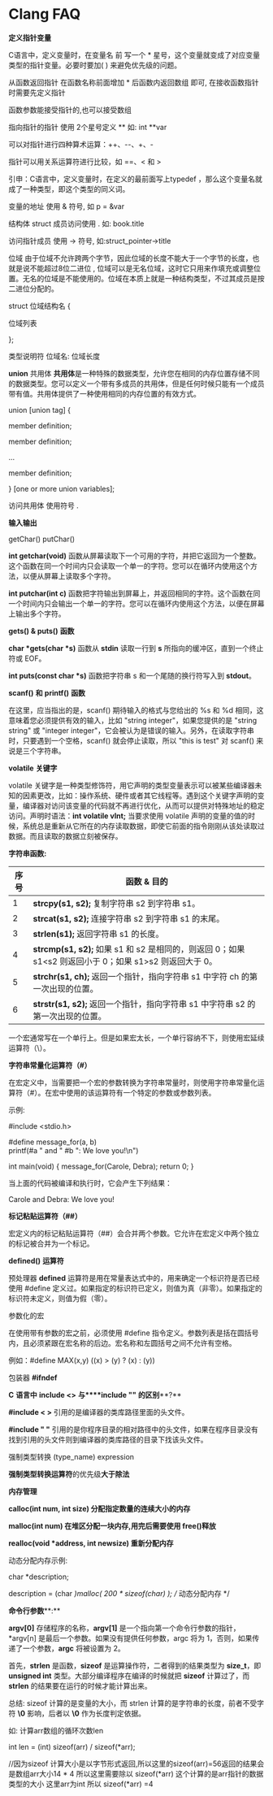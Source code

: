 # Clang FAQ



**定义指针变量**

 

C语言中，定义变量时，在变量名 前 写一个 * 星号，这个变量就变成了对应变量类型的指针变量。必要时要加( ) 来避免优先级的问题。

 

从函数返回指针 在函数名称前面增加 * 后函数内返回数组 即可, 在接收函数指针时需要先定义指针

 

函数参数能接受指针的,也可以接受数组

 

指向指针的指针 使用 2个星号定义 ** 如: int **var

 

可以对指针进行四种算术运算：++、--、+、-

指针可以用关系运算符进行比较，如 ==、< 和 >



 

引申：C语言中，定义变量时，在定义的最前面写上typedef ，那么这个变量名就成了一种类型，即这个类型的同义词。

 

变量的地址 使用 & 符号,  如 p = &var

 

结构体 struct 成员访问使用 .  如: book.title 

 

访问指针成员 使用  -> 符号,  如:struct_pointer->title

 

 

位域 由于位域不允许跨两个字节，因此位域的长度不能大于一个字节的长度，也就是说不能超过8位二进位 , 位域可以是无名位域，这时它只用来作填充或调整位置。无名的位域是不能使用的。位域在本质上就是一种结构类型，不过其成员是按二进位分配的。

struct 位域结构名 
 {

位域列表

};

类型说明符 位域名: 位域长度 

 

**union** 共用体 **共用体**是一种特殊的数据类型，允许您在相同的内存位置存储不同的数据类型。您可以定义一个带有多成员的共用体，但是任何时候只能有一个成员带有值。共用体提供了一种使用相同的内存位置的有效方式。

union [union tag] { 

   member definition; 

   member definition; 

   ... 

   member definition;

 } [one or more union variables];

 

访问共用体 使用符号 . 



**输入输出**

getChar()  putChar()

**int getchar(void)** 函数从屏幕读取下一个可用的字符，并把它返回为一个整数。这个函数在同一个时间内只会读取一个单一的字符。您可以在循环内使用这个方法，以便从屏幕上读取多个字符。

**int putchar(int c)** 函数把字符输出到屏幕上，并返回相同的字符。这个函数在同一个时间内只会输出一个单一的字符。您可以在循环内使用这个方法，以便在屏幕上输出多个字符。

 

**gets() & puts()** **函数**

**char \*gets(char \*s)** 函数从 **stdin** 读取一行到 **s** 所指向的缓冲区，直到一个终止符或 EOF。

**int puts(const char \*s)** 函数把字符串 s 和一个尾随的换行符写入到 **stdout**。

 

 

**scanf()** **和** **printf()** **函数**

在这里，应当指出的是，scanf() 期待输入的格式与您给出的 %s 和 %d 相同，这意味着您必须提供有效的输入，比如 "string integer"，如果您提供的是 "string string" 或 "integer integer"，它会被认为是错误的输入。另外，在读取字符串时，只要遇到一个空格，scanf() 就会停止读取，所以 "this is test" 对 scanf() 来说是三个字符串。

 

 

**volatile** **关键字**

volatile 关键字是一种类型修饰符，用它声明的类型变量表示可以被某些编译器未知的因素更改，比如：操作系统、硬件或者其它线程等。遇到这个关键字声明的变量，编译器对访问该变量的代码就不再进行优化，从而可以提供对特殊地址的稳定访问。声明时语法：**int volatile vInt;** 当要求使用 volatile 声明的变量的值的时候，系统总是重新从它所在的内存读取数据，即使它前面的指令刚刚从该处读取过数据。而且读取的数据立刻被保存。

 

 

**字符串函数:**  

| **序号** | **函数** **&** **目的**                                      |
| -------- | ------------------------------------------------------------ |
| 1        | **strcpy(s1, s2);**  复制字符串 s2 到字符串  s1。            |
| 2        | **strcat(s1, s2);**  连接字符串 s2 到字符串  s1 的末尾。     |
| 3        | **strlen(s1);**  返回字符串 s1 的长度。                      |
| 4        | **strcmp(s1, s2);**  如果 s1 和  s2 是相同的，则返回 0；如果 s1<s2 则返回小于 0；如果  s1>s2 则返回大于 0。 |
| 5        | **strchr(s1, ch);**  返回一个指针，指向字符串 s1 中字符  ch 的第一次出现的位置。 |
| 6        | **strstr(s1, s2);**  返回一个指针，指向字符串 s1 中字符串  s2 的第一次出现的位置。 |

 

 

 

 一个宏通常写在一个单行上。但是如果宏太长，一个单行容纳不下，则使用宏延续运算符（\）。

 

**字符串常量化运算符（****#****）**

在宏定义中，当需要把一个宏的参数转换为字符串常量时，则使用字符串常量化运算符（#）。在宏中使用的该运算符有一个特定的参数或参数列表。

 

示例:

 

\#include <stdio.h>

\#define message_for(a, b) \
   printf(#a " and " #b ": We love you!\n")

int main(void)
 {
  message_for(Carole, Debra);
  return 0;
 }

当上面的代码被编译和执行时，它会产生下列结果：

Carole and Debra: We love you!

 

 

 

**标记粘贴运算符（****##****）**

 

宏定义内的标记粘贴运算符（##）会合并两个参数。它允许在宏定义中两个独立的标记被合并为一个标记。

 

**defined()** **运算符**

预处理器 **defined** 运算符是用在常量表达式中的，用来确定一个标识符是否已经使用 #define 定义过。如果指定的标识符已定义，则值为真（非零）。如果指定的标识符未定义，则值为假（零）。

 

参数化的宏

在使用带有参数的宏之前，必须使用 #define 指令定义。参数列表是括在圆括号内，且必须紧跟在宏名称的后边。宏名称和左圆括号之间不允许有空格。

例如：#define MAX(x,y) ((x) > (y) ? (x) : (y))

 

包装器 **#ifndef**

 

 

**C** **语言中** **include <>** **与****include ""** **的区别****?**

**#include < >** 引用的是编译器的类库路径里面的头文件。

**#include " "** 引用的是你程序目录的相对路径中的头文件，如果在程序目录没有找到引用的头文件则到编译器的类库路径的目录下找该头文件。

 

强制类型转换  (type_name) expression

**强制类型转换运算符**的优先级**大于除法**

 

**内存管理**

**calloc(int num, int size) 分配指定数量的连续大小的内存**

**malloc(int num) 在堆区分配一块内存,用完后需要使用 free()释放**

**realloc(void \*address, int newsize) 重新分配内存**

动态分配内存示例:

char *description;

description = (char *)malloc( 200 * sizeof(char) ); /* 动态分配内存 */ 

 

**命令行参数****:**

**argv[0]** 存储程序的名称，**argv[1]** 是一个指向第一个命令行参数的指针，*argv[n] 是最后一个参数。如果没有提供任何参数，argc 将为 1，否则，如果传递了一个参数，**argc** 将被设置为 2。

 

 首先，**strlen** 是函数，**sizeof** 是运算操作符，二者得到的结果类型为 **size_t**，即 **unsigned int** 类型。大部分编译程序在编译的时候就把 **sizeof** 计算过了，而 **strlen** 的结果要在运行的时候才能计算出来。

总结: sizeof 计算的是变量的大小，而 strlen 计算的是字符串的长度，前者不受字符 **\0** 影响，后者以 **\0** 作为长度判定依据。

如: 计算arr数组的循环次数len

int len = (int) sizeof(arr) / sizeof(*arr);

//因为sizeof 计算大小是以字节形式返回,所以这里的sizeof(arr)=56返回的结果会是数组arr大小14 * 4 所以这里需要除以 sizeof(*arr) 这个计算的是arr指针的数据类型的大小 这里arr为int 所以 sizeof(*arr) =4

 

 




